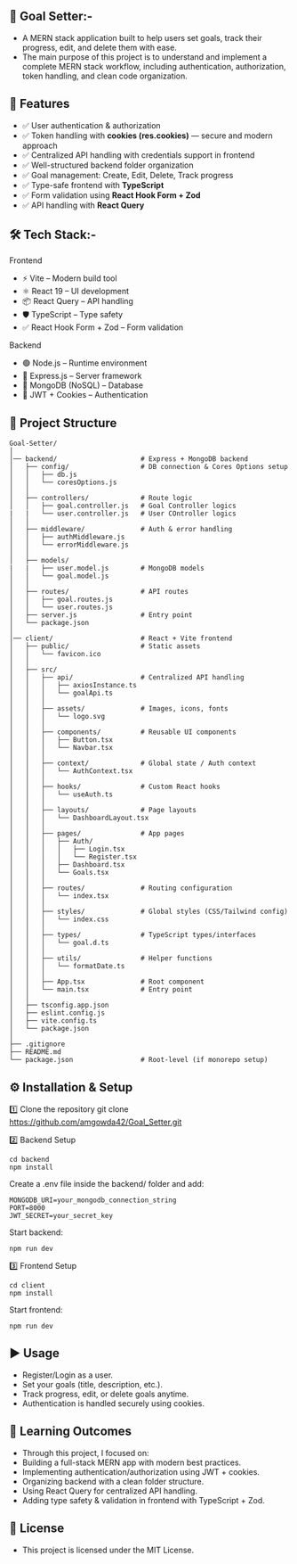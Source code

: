 ## 🎯 Goal Setter:-

- A MERN stack application built to help users set goals, track their progress, edit, and delete them with ease.
- The main purpose of this project is to understand and implement a complete MERN stack workflow, including authentication, authorization, token handling, and clean code organization.

## 🚀 Features

- ✅ User authentication & authorization  
- ✅ Token handling with **cookies (res.cookies)** — secure and modern approach  
- ✅ Centralized API handling with credentials support in frontend  
- ✅ Well-structured backend folder organization  
- ✅ Goal management: Create, Edit, Delete, Track progress  
- ✅ Type-safe frontend with **TypeScript**  
- ✅ Form validation using **React Hook Form + Zod**  
- ✅ API handling with **React Query**  


## 🛠️ Tech Stack:-

Frontend
- ⚡ Vite – Modern build tool
- ⚛️ React 19 – UI development
- 📦 React Query – API handling
- 🛡️ TypeScript – Type safety
- ✅ React Hook Form + Zod – Form validation

Backend
- 🟢 Node.js – Runtime environment
- 🚏 Express.js – Server framework
- 🍃 MongoDB (NoSQL) – Database
- 🔑 JWT + Cookies – Authentication

## 📂 Project Structure

```
Goal-Setter/
│
│── backend/                     # Express + MongoDB backend
│   ├── config/                  # DB connection & Cores Options setup
│   │   ├── db.js
│   │   └── coresOptions.js      
│   │
│   ├── controllers/             # Route logic
│   │   ├── goal.controller.js   # Goal Controller logics
|   |   └── user.controller.js   # User COntroller logics
│   │
│   ├── middleware/              # Auth & error handling
│   │   ├── authMiddleware.js
│   │   └── errorMiddleware.js
│   │
│   ├── models/
|   |   ├── user.model.js        # MongoDB models
│   │   └── goal.model.js
│   │
│   ├── routes/                  # API routes
│   │   ├── goal.routes.js
│   │   └── user.routes.js
│   ├── server.js                # Entry point
│   └── package.json
│
│── client/                      # React + Vite frontend
│   ├── public/                  # Static assets
│   │   └── favicon.ico
│   │
│   ├── src/
│   │   ├── api/                 # Centralized API handling
│   │   │   ├── axiosInstance.ts
│   │   │   └── goalApi.ts
│   │   │
│   │   ├── assets/              # Images, icons, fonts
│   │   │   └── logo.svg
│   │   │
│   │   ├── components/          # Reusable UI components
│   │   │   ├── Button.tsx
│   │   │   └── Navbar.tsx
│   │   │
│   │   ├── context/             # Global state / Auth context
│   │   │   └── AuthContext.tsx
│   │   │
│   │   ├── hooks/               # Custom React hooks
│   │   │   └── useAuth.ts
│   │   │
│   │   ├── layouts/             # Page layouts
│   │   │   └── DashboardLayout.tsx
│   │   │
│   │   ├── pages/               # App pages
│   │   │   ├── Auth/
│   │   │   │   ├── Login.tsx
│   │   │   │   └── Register.tsx
│   │   │   ├── Dashboard.tsx
│   │   │   └── Goals.tsx
│   │   │
│   │   ├── routes/              # Routing configuration
│   │   │   └── index.tsx
│   │   │
│   │   ├── styles/              # Global styles (CSS/Tailwind config)
│   │   │   └── index.css
│   │   │
│   │   ├── types/               # TypeScript types/interfaces
│   │   │   └── goal.d.ts
│   │   │
│   │   ├── utils/               # Helper functions
│   │   │   └── formatDate.ts
│   │   │
│   │   ├── App.tsx              # Root component
│   │   └── main.tsx             # Entry point
│   │
│   ├── tsconfig.app.json
│   ├── eslint.config.js
│   ├── vite.config.ts
│   └── package.json
│
├── .gitignore
├── README.md
└── package.json                 # Root-level (if monorepo setup)

```
## ⚙️ Installation & Setup

1️⃣ Clone the repository
git clone https://github.com/amgowda42/Goal_Setter.git

2️⃣ Backend Setup
```
cd backend
npm install
```

Create a .env file inside the backend/ folder and add:
```
MONGODB_URI=your_mongodb_connection_string
PORT=8000
JWT_SECRET=your_secret_key
```

Start backend:
```
npm run dev
```

3️⃣ Frontend Setup
```
cd client
npm install
```

Start frontend:
```
npm run dev
```

## ▶️ Usage

- Register/Login as a user.
- Set your goals (title, description, etc.).
- Track progress, edit, or delete goals anytime.
- Authentication is handled securely using cookies.

## 🎯 Learning Outcomes

- Through this project, I focused on:
- Building a full-stack MERN app with modern best practices.
- Implementing authentication/authorization using JWT + cookies.
- Organizing backend with a clean folder structure.
- Using React Query for centralized API handling.
- Adding type safety & validation in frontend with TypeScript + Zod.

## 📜 License

- This project is licensed under the MIT License.

